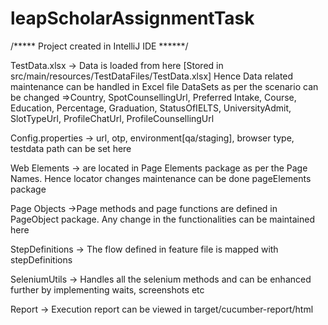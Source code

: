 # leapScholarAssignmentTask

/***** Project created in IntelliJ IDE ******/

TestData.xlsx -> Data is loaded from here [Stored in src/main/resources/TestDataFiles/TestData.xlsx]
Hence Data related maintenance can be handled in Excel file
DataSets as per the scenario can be changed =>Country, SpotCounsellingUrl, Preferred Intake, Course, Education, Percentage, Graduation, StatusOfIELTS, UniversityAdmit, SlotTypeUrl, ProfileChatUrl, ProfileCounsellingUrl

Config.properties -> url, otp, environment[qa/staging], browser type, testdata path can be set here

Web Elements -> are located in Page Elements package as per the Page Names. Hence locator changes maintenance can be done pageElements package

Page Objects ->Page methods and page functions are defined in PageObject package. Any change in the functionalities can be maintained here

StepDefinitions -> The flow defined in feature file is mapped with stepDefinitions

SeleniumUtils -> Handles all the selenium methods and can be enhanced further by implementing waits, screenshots etc

Report -> Execution report can be viewed in target/cucumber-report/html

